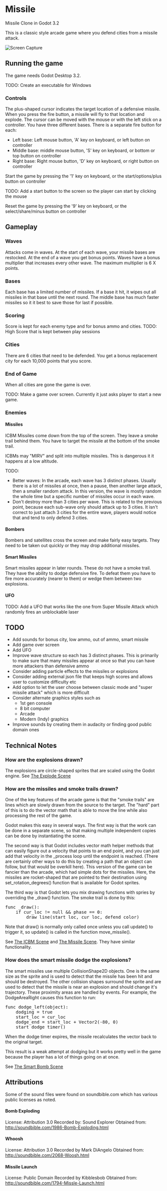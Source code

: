 # Missile
Missile Clone in Godot 3.2

This is a classic style arcade game where you defend cities from a missile attack.

![Screen Capture](/docs/gameplay.gif)

## Running the game
The game needs Godot Desktop 3.2. 

TODO: Create an executable for Windows

### Controls
The plus-shaped cursor indicates the target location of a defensive missile. When you press the fire button, a missile will fly to that location and explode.
The cursor can be moved with the mouse or with the left stick on a controller.
You have three different bases. There is a separate fire button for each:

- Left base: Left mouse button, 'A' key on keyboard, or left button on controller
- Middle base: middle mouse button, 'S' key on keyboard, or bottom or top button on controller
- Right base: Right mouse button, 'D' key on keyboard, or right button on controller

Start the game by pressing the '1' key on keyboard, or the start/options/plus button on controller

TODO: Add a start button to the screen so the player can start by clicking the mouse

Reset the game by pressing the '9' key on keyboard, or the select/share/minus button on controller

## Gameplay
### Waves
Attacks come in waves. At the start of each wave, your missile bases are restocked. 
At the end of a wave you get bonus points.
Waves have a bonus multiplier that increases every other wave. The maximum multiplier is 6 X points.

### Bases
Each base has a limited number of missiles. If a base it hit, it wipes out all missiles in that base until the next round.
The middle base has much faster missiles so it it best to save those for last if possible.

### Scoring
Score is kept for each enemy type and for bonus ammo and cities.
TODO: High Score that is kept between play sessions

### Cities
There are 6 cities that need to be defended. You get a bonus replacement city for each 10,000 points that you
score. 

### End of Game
When all cities are gone the game is over. 

TODO: Make a game over screen. Currently it just asks player to start a new game.

### Enemies
#### Missiles
ICBM Missiles come down from the top of the screen. They leave a smoke trail behind them. You have to target the missile 
at the bottom of the smoke trail.

ICBMs may "MIRV" and split into multiple missiles. This is dangerous it it happens at a low altitude.

TODO: 
- Better waves: In the arcade, each wave has 3 distinct phases. Usually there is a lot of missiles at once, then a pause, 
then another large attack, then a smaller random attack.
In this version, the wave is mostly random the whole time but a specific number of missiles occur in each wave.
- Don't destroy more than 3 cities per wave. This is related to the previous point, because each sub-wave only should attack
up to 3 cities. It isn't correct to just attach 3 cities for the entire wave, players would notice that and tend to
only defend 3 cities.

#### Bombers
Bombers and satellites cross the screen and make fairly easy targets. They need to be taken out quickly or they may
drop additional missiles. 

#### Smart Missiles
Smart missiles appear in later rounds. These do not have a smoke trail. They have the ability to dodge defensive fire.
To defeat them you have to fire more accurately (nearer to them) or wedge them between two explosions.

#### UFO
TODO: Add a UFO that works like the one from Super Missile Attack which randomly fires an unblockable laser


## TODO
- Add sounds for bonus city, low ammo, out of ammo, smart missile
- Add game over screen
- Add UFO
- Improve wave structure so each has 3 distinct phases. This is primarily to make sure that many missiles appear at once so that you can have more attackers than defensive ammo
- Consider adding particle effects to the missiles or explosions
- Consider adding external json file that keeps high scores and allows user to customize difficulty etc
- Add option to let the user choose between classic mode and "super missile attack" which is more difficult
- Consider alternate graphics styles such as
  - 1st gen console
  - 8 bit computer
  - Arcade
  - Modern (Indy) graphics
- Improve sounds by creating them in audacity or finding good public domain ones

## Technical Notes
### How are the explosions drawn?
The explosions are circle-shaped sprites that are scaled using the Godot engine. 
See [The Explode Scene](Explode.tscn)

### How are the missiles and smoke trails drawn?
One of the key features of the arcade game is that the "smoke trails" are lines which are slowly drawn from the source
to the target. The "hard" part of this is to do the vector math that is able to move the line while also processing
the rest of the game.

Godot makes this easy in several ways.
The first way is that the work can be done in a separate scene, so that making multiple independent copies can be done
by instantiating the scene.

The second way is that Godot includes vector math helper methods that can easily figure out a velocity that points to
an end point, and you can just add that velocity in the _process loop until the endpoint is reached. (There are 
certainly other ways to do this by creating a path that an object can follow, but that would be overkill here). This
version of the game can be fancier than the arcade, which had simple dots for the missiles. Here, the missiles are 
rocket-shaped that are pointed to their destination using set_rotation_degrees() function that is available for
Godot sprites.

The third way is that Godot lets you mix drawing functions with spries by overriding the _draw() function. The 
smoke trail is done by this:

<pre>
func _draw():
	if cur_loc != null && phase == 0:
		draw_line(start_loc, cur_loc, defend_color)
</pre>

Note that draw() is normally only called once unless you call update() to trigger it, so update() is called in the 
function move_missile().

See [The ICBM Scene](ICBM.tscn) and [The Missile Scene](Missile.tscn). They have similar functionality.

### How does the smart missile dodge the explosions?
The smart missiles use multiple CollisionShape2D objects. One is the same size as the sprite and is used to detect that
the missile has been hit and should be destroyed. The other collision shapes surround the sprite and are used to
detect that the missile is near an explosion and should change it's trajectory. These proximity areas are handled by
events. For example, the DodgeAreaRight causes this function to run:

<pre>
func dodge_left(object):
	dodging = true
	start_loc = cur_loc
	dodge_end = start_loc + Vector2(-80, 0)
	start_dodge_timer()
</pre>

When the dodge timer expires, the missile recalculates the vector back to the original target.

This result is a weak attempt at dodging but it works pretty well in the game because the player has a lot of things
going on at once.

See [The Smart Bomb Scene](smart_bomb.tscn)

## Attributions
Some of the sound files were found on soundbible.com which has various public licenses as noted.
#### Bomb Exploding
License: Attribution 3.0
Recorded by: Sound Explorer
Obtained from: http://soundbible.com/1986-Bomb-Exploding.html

#### Whoosh
License: Attribution 3.0
Recorded by Mark DiAngelo 
Obtained from: http://soundbible.com/2068-Woosh.html

#### Missile Launch
License: Public Domain
Recorded by Kibblesbob 
Obtained from: http://soundbible.com/1794-Missle-Launch.html
